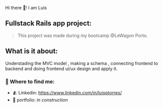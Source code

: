 Hi there 👋! I am Luis

## Fullstack Rails app project:
> This project was made during my bootcamp @LeWagon Porto.
## What is it about:
<p>
  Understading the MVC model , making a schema , connecting frontend to backend and doing frontend ui/ux design and apply it.
</p>

### 💬 Where to find me:
- 🫂 Linkedin: https://www.linkedin.com/in/luisptorres/
- 📃 portfolio: *in construction*
